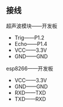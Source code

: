 ## 接线

超声波模块——开发板

- Trig——P1.2
- Echo——P1.4
- VCC——3.3V
- GND——GND

esp8266——开发板

- VCC——3.3V
- GND——GND
- RXD——TXD
- TXD——RXD